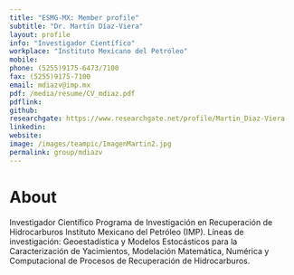 ```yaml
---
title: "ESMG-MX: Member profile"
subtitle: "Dr. Martín Díaz-Viera"
layout: profile
info: "Investigador Científico"
workplace: "Instituto Mexicano del Petróleo"
mobile: 
phone: (5255)9175-6473/7100 
fax: (5255)9175-7100 
email: mdiazv@imp.mx
pdf: /media/resume/CV_mdiaz.pdf
pdflink: 
github: 
researchgate: https://www.researchgate.net/profile/Martin_Diaz-Viera
linkedin:
website:
image: /images/teampic/ImagenMartin2.jpg
permalink: group/mdiazv
---
```


# About 

Investigador Científico Programa de Investigación en Recuperación de Hidrocarburos Instituto Mexicano del Petróleo (IMP). Líneas de investigación: Geoestadística y Modelos Estocásticos para la Caracterización de Yacimientos, Modelación Matemática, Numérica y Computacional de Procesos de Recuperación de Hidrocarburos.
